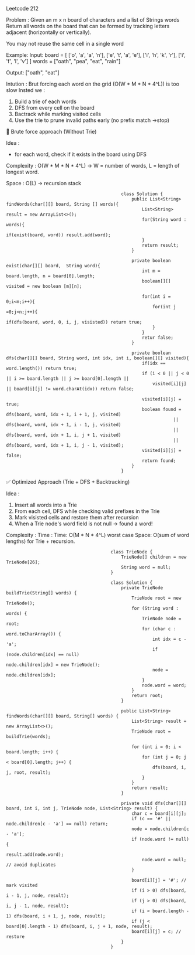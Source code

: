 Leetcode 212

Problem : 
Given an m x n board of characters and a list of Strings words
Return all words on the board that can be formed by tracking letters adjacent (horizontally or vertically).

You may not reuse the same cell in a single word

Example:
Input:
board = [
    ['o', 'a', 'a', 'n'],
    ['e', 't', 'a', 'e'],
    ['i', 'h', 'k', 'r'],
    ['i', 'f', 'l', 'v']
]
words = ["oath", "pea", "eat", "rain"]

Output:
["oath", "eat"]

Intution : 
Brut forcing each word on the grid (O(W * M * N * 4^L)) is too slow
Insted we : 
1. Build a trie of each words
2. DFS from every cell on the board
3. Bactrack while marking visited cells
4. Use the trie to prune invalid paths early (no prefix match ->stop)

🔵 Brute force approach (Without Trie)

Idea :
-  for each word, check if it exists in the board using DFS

Complexity : O(W * M * N * 4^L) -> W = number of words, L = length of longest word.

Space : O(L) -> recursion stack

                                                class Solution {
                                                    public List<String> findWords(char[][] board, String [] words){
                                                        List<String> result = new ArrayList<>();
                                                        for(String word : words){
                                                            if(exist(board, word)) result.add(word);
                                                        }
                                                        return result;
                                                    }

                                                    private boolean exist(char[][] board,  String word){
                                                        int m = board.length, n = board[0].length;
                                                        boolean[][] visited = new boolean [m][n];

                                                        for(int i = 0;i<m;i++){
                                                            for(int j =0;j<n;j++){
                                                                if(dfs(board, word, 0, i, j, visisted)) return true;
                                                            }
                                                        }
                                                        retur false;
                                                    }

                                                    private boolean dfs(char[][] board, String word, int idx, int i, boolean[][] visited){
                                                        if(idx == word.length()) return true;
                                                        if (i < 0 || j < 0 || i >= board.length || j >= board[0].length ||
                                                            visited[i][j] || board[i][j] != word.charAt(idx)) return false;

                                                        visited[i][j] = true;
                                                        boolean found = dfs(board, word, idx + 1, i + 1, j, visited)
                                                                    || dfs(board, word, idx + 1, i - 1, j, visited)
                                                                    || dfs(board, word, idx + 1, i, j + 1, visited)
                                                                    || dfs(board, word, idx + 1, i, j - 1, visited);
                                                        visited[i][j] = false;
                                                        return found;
                                                    }
                                                }

✅ Optimized Approach (Trie + DFS + Backtracking)

Idea :
1. Insert all words into a Trie
2. From each cell, DFS while checking valid prefixes in the Trie
3. Mark visisted cells and restore them after recursion
4. When a Trie node's word field is not null -> found a word!

Complexity : 
Time : Time: O(M * N * 4^L) worst case
Space: O(sum of word lengths) for Trie + recursion.


                                            class TrieNode {
                                                TrieNode[] children = new TrieNode[26];
                                                String word = null;
                                            }

                                            class Solution {
                                                private TrieNode buildTrie(String[] words) {
                                                    TrieNode root = new TrieNode();
                                                    for (String word : words) {
                                                        TrieNode node = root;
                                                        for (char c : word.toCharArray()) {
                                                            int idx = c - 'a';
                                                            if (node.children[idx] == null)
                                                                node.children[idx] = new TrieNode();
                                                            node = node.children[idx];
                                                        }
                                                        node.word = word;
                                                    }
                                                    return root;
                                                }

                                                public List<String> findWords(char[][] board, String[] words) {
                                                    List<String> result = new ArrayList<>();
                                                    TrieNode root = buildTrie(words);

                                                    for (int i = 0; i < board.length; i++) {
                                                        for (int j = 0; j < board[0].length; j++) {
                                                            dfs(board, i, j, root, result);
                                                        }
                                                    }
                                                    return result;
                                                }

                                                private void dfs(char[][] board, int i, int j, TrieNode node, List<String> result) {
                                                    char c = board[i][j];
                                                    if (c == '#' || node.children[c - 'a'] == null) return;
                                                    node = node.children[c - 'a'];
                                                    if (node.word != null) {
                                                        result.add(node.word);
                                                        node.word = null; // avoid duplicates
                                                    }

                                                    board[i][j] = '#'; // mark visited
                                                    if (i > 0) dfs(board, i - 1, j, node, result);
                                                    if (j > 0) dfs(board, i, j - 1, node, result);
                                                    if (i < board.length - 1) dfs(board, i + 1, j, node, result);
                                                    if (j < board[0].length - 1) dfs(board, i, j + 1, node, result);
                                                    board[i][j] = c; // restore
                                                }
                                            }
